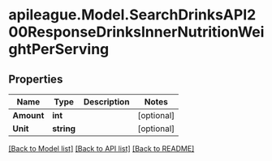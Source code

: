 # apileague.Model.SearchDrinksAPI200ResponseDrinksInnerNutritionWeightPerServing

## Properties

Name | Type | Description | Notes
------------ | ------------- | ------------- | -------------
**Amount** | **int** |  | [optional] 
**Unit** | **string** |  | [optional] 

[[Back to Model list]](../README.md#documentation-for-models) [[Back to API list]](../README.md#documentation-for-api-endpoints) [[Back to README]](../README.md)

